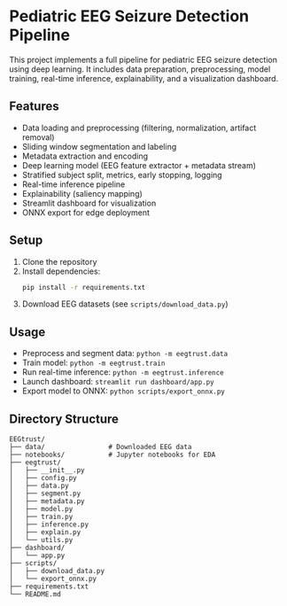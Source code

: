 # Pediatric EEG Seizure Detection Pipeline

This project implements a full pipeline for pediatric EEG seizure detection using deep learning. It includes data preparation, preprocessing, model training, real-time inference, explainability, and a visualization dashboard.

## Features
- Data loading and preprocessing (filtering, normalization, artifact removal)
- Sliding window segmentation and labeling
- Metadata extraction and encoding
- Deep learning model (EEG feature extractor + metadata stream)
- Stratified subject split, metrics, early stopping, logging
- Real-time inference pipeline
- Explainability (saliency mapping)
- Streamlit dashboard for visualization
- ONNX export for edge deployment

## Setup
1. Clone the repository
2. Install dependencies:
   ```bash
   pip install -r requirements.txt
   ```
3. Download EEG datasets (see `scripts/download_data.py`)

## Usage
- Preprocess and segment data: `python -m eegtrust.data`
- Train model: `python -m eegtrust.train`
- Run real-time inference: `python -m eegtrust.inference`
- Launch dashboard: `streamlit run dashboard/app.py`
- Export model to ONNX: `python scripts/export_onnx.py`

## Directory Structure
```
EEGtrust/
├── data/                # Downloaded EEG data
├── notebooks/           # Jupyter notebooks for EDA
├── eegtrust/
│   ├── __init__.py
│   ├── config.py
│   ├── data.py
│   ├── segment.py
│   ├── metadata.py
│   ├── model.py
│   ├── train.py
│   ├── inference.py
│   ├── explain.py
│   └── utils.py
├── dashboard/
│   └── app.py
├── scripts/
│   ├── download_data.py
│   └── export_onnx.py
├── requirements.txt
└── README.md
```
